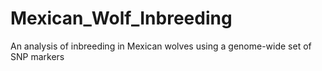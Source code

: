 # Mexican_Wolf_Inbreeding
An analysis of inbreeding in Mexican wolves using a genome-wide set of SNP markers
